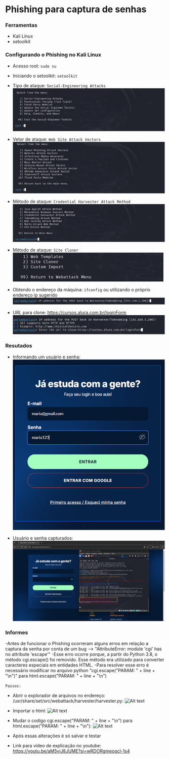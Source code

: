 # Phishing para captura de senhas

### Ferramentas

- Kali Linux
- setoolkit

### Configurando o Phishing no Kali Linux

- Acesso root: ``` sudo su ```
- Iniciando o setoolkit: ``` setoolkit ```
- Tipo de ataque: ``` Social-Engineering Attacks ```
![Alt text](./opc1.png "Optional title")
  
- Vetor de ataque: ``` Web Site Attack Vectors ```
![Alt text](./opc2.png "Optional title")
  
- Método de ataque: ```Credential Harvester Attack Method ```
![Alt text](./opc3.png "Optional title")
  
- Método de ataque: ``` Site Cloner ```
![Alt text](./opc4.png "Optional title")
  
- Obtendo o endereço da máquina: ``` ifconfig ``` ou utilizando o próprio endereço ip sugerido 
![Alt text](./ip.png "Optional title")

- URL para clone: https://cursos.alura.com.br/loginForm
![Alt text](./clone.png "Optional title")


### Resutados

- Informando um usuário e senha:
![Alt text](./login.png "Optional title")

- Usuário e senha capturados:
![Alt text](./CapturaDeSenha.png "Optional title")


### Informes
-Antes de funcionar o Phishing ocorreram alguns erros em relação a captura da senha por conta de um bug --> "AttributeError: module 'cgi' has no attribute 'escape'"
-Esse erro ocorre porque, a partir do Python 3.8, o método cgi.escape() foi removido. Esse método era utilizado para converter caracteres especiais em entidades HTML.
-Para resolver esse erro é necessário modificar no arquivo python "cgi.escape("PARAM: " + line + "\n")" para html.escape("PARAM: " + line + "\n")

``` Passos: ```
- Abrir o explorador de arquivos no endereço: /usr/share/set/src/webattack/harvester/harvester.py:
![Alt text](./pasta.png "Optional title")

- Importar o html:
![Alt text](./import_html.png "Optional title")

- Mudar o codigo cgi.escape("PARAM: " + line + "\n") para html.escape("PARAM: " + line + "\n"):
![Alt text](./alteração.png "Optional title")

- Após essas alterações é só salvar e testar
- Link para vídeo de explicação no youtube: https://youtu.be/aM5yjJ8JUME?si=wRDORgmeoqcl-1s4


